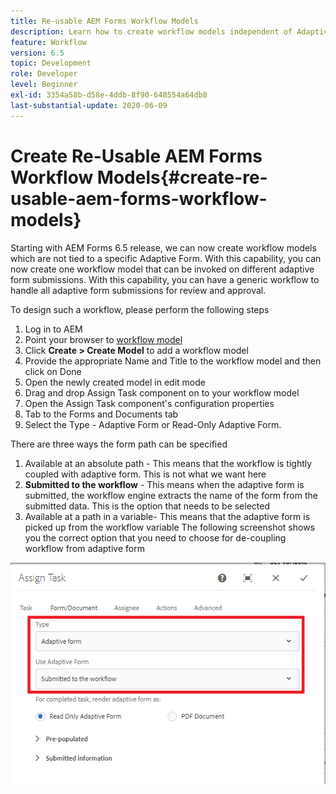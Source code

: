 ```yaml
---
title: Re-usable AEM Forms Workflow Models
description: Learn how to create workflow models independent of Adaptive Forms.
feature: Workflow
version: 6.5
topic: Development
role: Developer
level: Beginner
exl-id: 3354a58b-d58e-4ddb-8f90-648554a64db8
last-substantial-update: 2020-06-09
---
```

# Create Re-Usable AEM Forms Workflow Models{#create-re-usable-aem-forms-workflow-models}

Starting with AEM Forms 6.5 release, we can now create workflow models which are not tied to a specific Adaptive Form. With this capability, you can now create one workflow model that can be invoked on different adaptive form submissions. With this capability, you can have a generic workflow to handle all adaptive form submissions for review and approval.

To design such a workflow, please perform the following steps

1. Log in to AEM
1. Point your browser to [workflow model](http://localhost:4502/libs/cq/workflow/admin/console/content/models.html)
1. Click __Create > Create Model__ to add a workflow model
1. Provide the appropriate Name and Title to the workflow model and then click on Done
1. Open the newly created model in edit mode
1. Drag and drop Assign Task component on to your workflow model
1. Open the Assign Task component's configuration properties
1. Tab to the Forms and Documents tab
1. Select the Type - Adaptive Form or Read-Only Adaptive Form.

There are three ways the form path can be specified

1. Available at an absolute path - This means that the workflow is tightly coupled with adaptive form. This is not what we want here
1. **Submitted to the workflow** - This means when the adaptive form is submitted, the workflow engine extracts the name of the form from the submitted data. This is the option that needs to be selected
1. Available at a path in a variable- This means that the adaptive form is picked up from the workflow variable
The following screenshot shows you the correct option that you need to choose for de-coupling workflow from adaptive form

![Re-usable AEM Forms Workflow Models](assets/workflomodel.PNG)
